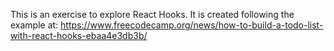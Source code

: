 This is an exercise to explore React Hooks. It is created following the example at:
https://www.freecodecamp.org/news/how-to-build-a-todo-list-with-react-hooks-ebaa4e3db3b/
